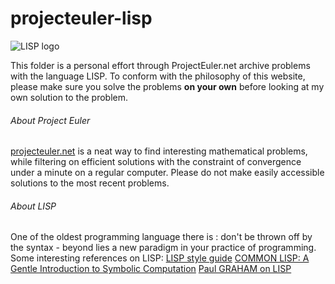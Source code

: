 # projecteuler-lisp

![LISP logo](https://cdn.rawgit.com/serialhex/language-common-lisp/eaae981b68cff11951f296174f1248f03c7e1083/lisplogo_alien.svg)

This folder is a personal effort through ProjectEuler.net archive problems with the language LISP.
To conform with the philosophy of this website, please make sure you solve the problems **on your own** before looking at my own solution to the problem.

###### About Project Euler
[projecteuler.net](https://projecteuler.net/about) is a neat way to find interesting mathematical problems, while filtering on efficient solutions with the constraint of convergence under a minute on a regular computer. Please do not make easily accessible solutions to the most recent problems.

###### About LISP
One of the oldest programming language there is : don't be thrown off by the syntax - beyond lies a new paradigm in your practice of programming.
Some interesting references on LISP:
[LISP style guide](https://lisp-lang.org/style-guide/)
[COMMON LISP: A Gentle Introduction to Symbolic Computation](https://www.cs.cmu.edu/~dst/LispBook/book.pdf)
[Paul GRAHAM on LISP](http://www.paulgraham.com/lisp.html)
